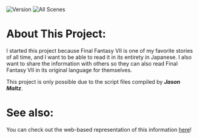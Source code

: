 ![Version](https://img.shields.io/github/package-json/v/nowotato/final-fantasy-vii-catalog?style=for-the-badge)
![All Scenes](https://img.shields.io/github/milestones/progress-percent/nowotato/final-fantasy-vii-catalog/1?label=script-completion&style=for-the-badge)

# About This Project:
I started this project because Final Fantasy VII is one of my favorite stories of all time, and I want to be able to read it in its entirety in Japanese.
I also want to share the information with others so they can also read Final Fantasy VII in its original language for themselves.

This project is only possible due to the script files compiled by ***Jason Maltz***.

# See also:
You can check out the web-based representation of this information [here](https://nowotato.github.io/final-fantasy-vii-catalog/)!
